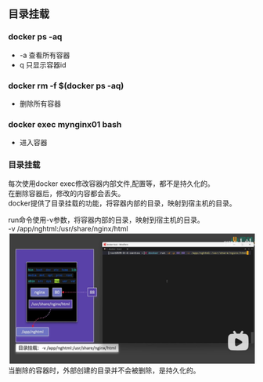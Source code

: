 ## 目录挂载

### docker ps -aq
- -a 查看所有容器
- q 只显示容器id

### docker rm -f $(docker ps -aq)
- 删除所有容器

### docker exec mynginx01 bash
- 进入容器

### 目录挂载
每次使用docker exec修改容器内部文件,配置等，都不是持久化的。  
在删除容器后，修改的内容都会丢失。  
docker提供了目录挂载的功能，将容器内部的目录，映射到宿主机的目录。

run命令使用-v参数，将容器内部的目录，映射到宿主机的目录。  
-v /app/nghtml:/usr/share/nginx/html
![](./images/docker-13-01.png)
当删除的容器时，外部创建的目录并不会被删除，是持久化的。